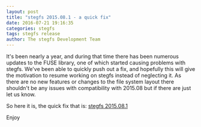 ```yaml
---
layout: post
title: "stegfs 2015.08.1 - a quick fix"
date: 2016-07-21 19:16:35
categories: stegfs
tags: stegfs release
author: The stegfs Development Team
---
```

It's been nearly a year, and during that time there has been numerous updates to the FUSE library, one of which started causing problems with stegfs. We've been able to quickly push out a fix, and hopefully this will give the motivation to resume working on stegfs instead of neglecting it. As there are no new features or changes to the file system layout there shouldn't be any issues with compatibility with 2015.08 but if there are just let us know.

So here it is, the quick fix that is: [stegfs 2015.08.1](/projects/stegfs)

Enjoy
